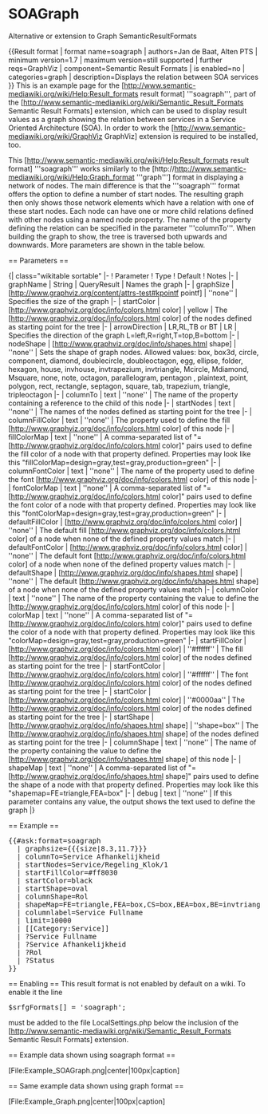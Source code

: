 SOAGraph
========

Alternative or extension to Graph SemanticResultFormats

{{Result format
| format name=soagraph
| authors=Jan de Baat, Alten PTS
| minimum version=1.7
| maximum version=still supported
| further reqs=GraphViz
| component=Semantic Result Formats
| is enabled=no
| categories=graph
| description=Displays the relation between SOA services
}}
This is an example page for the [http://www.semantic-mediawiki.org/wiki/Help:Result_formats result format] '''soagraph''', part of the [http://www.semantic-mediawiki.org/wiki/Semantic_Result_Formats Semantic Result Formats] extension, which can be used to display result values as a graph showing the relation between services in a Service Oriented Architecture (SOA). In order to work the [http://www.semantic-mediawiki.org/wiki/GraphViz GraphViz] extension is required to be installed, too.

This [http://www.semantic-mediawiki.org/wiki/Help:Result_formats result format] '''soagraph''' works similarly to the [http://http://www.semantic-mediawiki.org/wiki/Help:Graph_format '''graph'''] format in displaying a network of nodes. The main difference is that the '''soagraph''' format offers the option to define a number of start nodes. The resulting graph then only shows those network elements which have a relation with one of these start nodes. Each node can have one or more child relations defined with other nodes using a named node property. The name of the property defining the relation can be specified in the parameter '''columnTo'''. When building the graph to show, the tree is traversed both upwards and downwards. More parameters are shown in the table below.


== Parameters ==
<!-- This is an auto-generated table of parameter descriptions that displays up to date docs for the installed version of SMW. Do not attempt to modify or translate in-wiki. For more info contact User:Jeroen De Dauw {{#smwdoc:graph}} -->

{| class="wikitable sortable"
|-
! Parameter
! Type 
! Default 
! Notes
|-
| graphName
| String
| QueryResult
| Names the graph
|-
| graphSize
| [http://www.graphviz.org/content/attrs-test#kpointf pointf]
| ''none''
| Specifies the size of the graph
|-
| startColor
| [http://www.graphviz.org/doc/info/colors.html color]
| yellow
| The [http://www.graphviz.org/doc/info/colors.html color] of the nodes defined as starting point for the tree
|-
| arrowDirection
| LR,RL,TB or BT
| LR
| Specifies the direction of the graph L=left,R=right,T=top,B=bottom
|-
| nodeShape
| [http://www.graphviz.org/doc/info/shapes.html shape]
| ''none''
| Sets the shape of graph nodes. Allowed values: box, box3d, circle, component, diamond, doublecircle, doubleoctagon, egg, ellipse, folder, hexagon, house, invhouse, invtrapezium, invtriangle, Mcircle, Mdiamond, Msquare, none, note, octagon, parallelogram, pentagon , plaintext, point, polygon, rect, rectangle, septagon, square, tab, trapezium, triangle, tripleoctagon
|-
| columnTo
| text
| ''none''
| The name of the property containing a reference to the child of this node
|-
| startNodes
| text
| ''none''
| The names of the nodes defined as starting point for the tree
|-
| columnFillColor
| text
| ''none''
| The property used to define the fill [http://www.graphviz.org/doc/info/colors.html color] of this node
|-
| fillColorMap
| text
| ''none''
| A comma-separated list of "<value>=[http://www.graphviz.org/doc/info/colors.html color]" pairs used to define the fill color of a node with that property defined. Properties may look like this "fillColorMap=design=gray,test=gray,production=green"
|-
| columnFontColor
| text
| ''none''
| The name of the property used to define the font [http://www.graphviz.org/doc/info/colors.html color] of this node
|-
| fontColorMap
| text
| ''none''
| A comma-separated list of "<value>=[http://www.graphviz.org/doc/info/colors.html color]" pairs used to define the font color of a node with that property defined. Properties may look like this "fontColorMap=design=gray,test=gray,production=green"
|-
| defaultFillColor
| [http://www.graphviz.org/doc/info/colors.html color]
| ''none''
| The default fill [http://www.graphviz.org/doc/info/colors.html color] of a node when none of the defined property values match
|-
| defaultFontColor
| [http://www.graphviz.org/doc/info/colors.html color]
| ''none''
| The default font [http://www.graphviz.org/doc/info/colors.html color] of a node when none of the defined property values match
|-
| defaultShape
| [http://www.graphviz.org/doc/info/shapes.html shape]
| ''none''
| The default [http://www.graphviz.org/doc/info/shapes.html shape] of a node when none of the defined property values match
|-
| columnColor
| text
| ''none''
| The name of the property containing the value to define the [http://www.graphviz.org/doc/info/colors.html color] of this node
|-
| colorMap
| text
| ''none''
| A comma-separated list of "<value>=[http://www.graphviz.org/doc/info/colors.html color]" pairs used to define the color of a node with that property defined. Properties may look like this "colorMap=design=gray,test=gray,production=green"
|-
| startFillColor
| [http://www.graphviz.org/doc/info/colors.html color]
| ''#ffffff''
| The fill [http://www.graphviz.org/doc/info/colors.html color] of the nodes defined as starting point for the tree
|-
| startFontColor
| [http://www.graphviz.org/doc/info/colors.html color]
| ''#ffffff''
| The font [http://www.graphviz.org/doc/info/colors.html color] of the nodes defined as starting point for the tree
|-
| startColor
| [http://www.graphviz.org/doc/info/colors.html color]
| ''#0000aa''
| The [http://www.graphviz.org/doc/info/colors.html color] of the nodes defined as starting point for the tree
|-
| startShape
| [http://www.graphviz.org/doc/info/shapes.html shape]
| ''shape=box''
| The [http://www.graphviz.org/doc/info/shapes.html shape] of the nodes defined as starting point for the tree
|-
| columnShape
| text
| ''none''
| The name of the property containing the value to define the [http://www.graphviz.org/doc/info/shapes.html shape] of this node
|-
| shapeMap
| text
| ''none''
| A comma-separated list of "<value>=[http://www.graphviz.org/doc/info/shapes.html shape]" pairs used to define the shape of a node with that property defined. Properties may look like this "shapemap=FE=triangle,FEA=box"
|-
| debug
| text
| ''none''
| If this parameter contains any value, the output shows the text used to define the graph
|}

== Example ==
<pre>{{#ask:format=soagraph
  | graphsize={{{size|8.3,11.7}}}
  | columnTo=Service Afhankelijkheid
  | startNodes=Service/Regeling_Klok/1
  | startFillColor=#ff8030
  | startColor=black
  | startShape=oval
  | columnShape=Rol
  | shapeMap=FE=triangle,FEA=box,CS=box,BEA=box,BE=invtriangle
  | columnlabel=Service Fullname
  | limit=10000
  | [[Category:Service]]
  | ?Service Fullname
  | ?Service Afhankelijkheid
  | ?Rol
  | ?Status
}}</pre>

== Enabling ==
This result format is not enabled by default on a wiki. To enable it the line 
<pre lang="php">$srfgFormats[] = 'soagraph';</pre>
must be added to the file LocalSettings.php below the inclusion of the [http://www.semantic-mediawiki.org/wiki/Semantic_Result_Formats Semantic Result Formats] extension.

== Example data shown using soagraph format ==

[File:Example_SOAGraph.png|center|100px|caption]

== Same example data shown using graph format ==

[File:Example_Graph.png|center|100px|caption]


